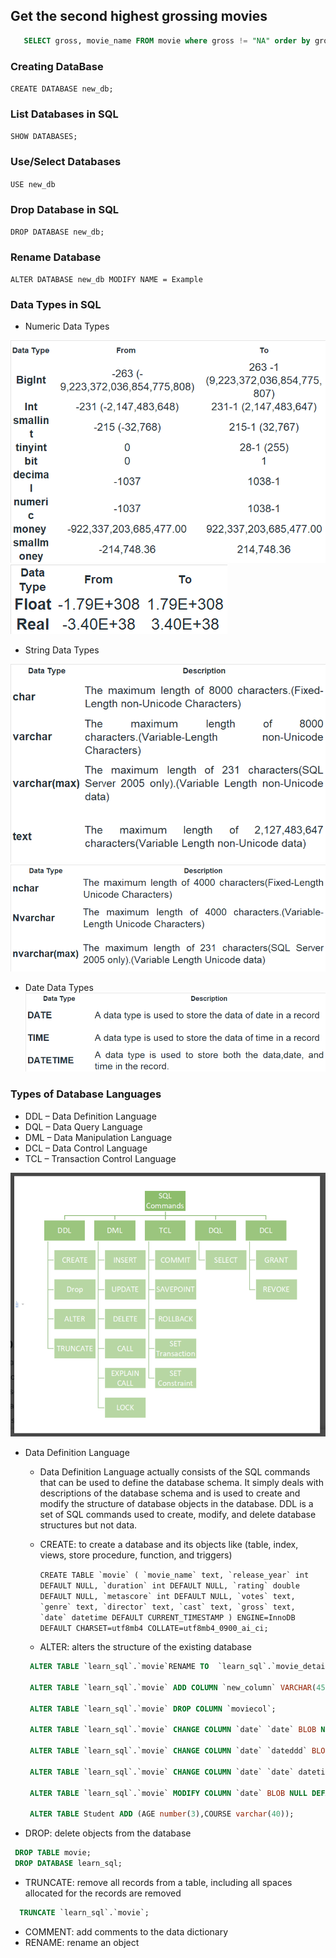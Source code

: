 ## Get the second highest grossing movies

```sql
   SELECT gross, movie_name FROM movie where gross != "NA" order by gross desc limit 1,1 ; 
   ```
   
### Creating DataBase
`CREATE DATABASE new_db;`

### List Databases in SQL
`SHOW DATABASES;`
### Use/Select Databases
`USE new_db`
### Drop Database in SQL
`DROP DATABASE new_db;`
### Rename Database
`ALTER DATABASE new_db MODIFY NAME = Example`

### Data Types in SQL

- Numeric Data Types 

![img.png](numeric.png)
![img.png](numeric_1.png)

- String Data Types

![img.png](string.png)
![img.png](string_1.png)

- Date Data Types
![](date.png)

### Types of Database Languages
- DDL – Data Definition Language
- DQL – Data Query Language
- DML – Data Manipulation Language
- DCL – Data Control Language
- TCL – Transaction Control Language

![img.png](typesOfLanguage.png)

- Data Definition Language
  -  Data Definition Language actually consists of the SQL commands that can be used to define the database schema. It simply deals with descriptions of the database schema and is used to create and modify the structure of database objects in the database. DDL is a set of SQL commands used to create, modify, and delete database structures but not data.
   - CREATE: to create a database and its objects like (table, index, views, store procedure, function, and triggers)
  
     ```CREATE TABLE `movie` (
  `movie_name` text,
  `release_year` int DEFAULT NULL,
  `duration` int DEFAULT NULL,
  `rating` double DEFAULT NULL,
  `metascore` int DEFAULT NULL,
  `votes` text,
  `genre` text,
  `director` text,
  `cast` text,
  `gross` text,
  `date` datetime DEFAULT CURRENT_TIMESTAMP
) ENGINE=InnoDB DEFAULT CHARSET=utf8mb4 COLLATE=utf8mb4_0900_ai_ci;```
   - ALTER: alters the structure of the existing database
   
  ```sql 
   ALTER TABLE `learn_sql`.`movie`RENAME TO  `learn_sql`.`movie_details`:
   
   ALTER TABLE `learn_sql`.`movie` ADD COLUMN `new_column` VARCHAR(45)NULL AFTER `date`, RENAME TO `learn_sql`.`movie_details`;
  
   ALTER TABLE `learn_sql`.`movie` DROP COLUMN `moviecol`;
  
   ALTER TABLE `learn_sql`.`movie` CHANGE COLUMN `date` `date` BLOB NULL DEFAULT NULL ;
   
   ALTER TABLE `learn_sql`.`movie` CHANGE COLUMN `date` `dateddd` BLOB NULL DEFAULT NULL ;
  
   ALTER TABLE `learn_sql`.`movie` CHANGE COLUMN `date` `date` datetime DEFAULT current_timestamp ;
  
   ALTER TABLE `learn_sql`.`movie` MODIFY COLUMN `date` BLOB NULL DEFAULT NULL ;
  
   ALTER TABLE Student ADD (AGE number(3),COURSE varchar(40));

  
 - DROP: delete objects from the database
  ```sql
   DROP TABLE movie;
   DROP DATABASE learn_sql; 
  ```
 - TRUNCATE: remove all records from a table, including all spaces allocated for the records are removed
  ```sql
    TRUNCATE `learn_sql`.`movie`;
  ```
 - COMMENT: add comments to the data dictionary
 - RENAME: rename an object


